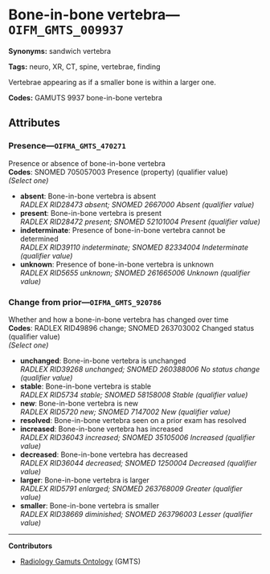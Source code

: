 # Bone-in-bone vertebra—`OIFM_GMTS_009937`

**Synonyms:** sandwich vertebra

**Tags:** neuro, XR, CT, spine, vertebrae, finding

Vertebrae appearing as if a smaller bone is within a larger one.

**Codes:** GAMUTS 9937 bone-in-bone vertebra

## Attributes

### Presence—`OIFMA_GMTS_470271`

Presence or absence of bone-in-bone vertebra  
**Codes**: SNOMED 705057003 Presence (property) (qualifier value)  
*(Select one)*

- **absent**: Bone-in-bone vertebra is absent  
_RADLEX RID28473 absent; SNOMED 2667000 Absent (qualifier value)_
- **present**: Bone-in-bone vertebra is present  
_RADLEX RID28472 present; SNOMED 52101004 Present (qualifier value)_
- **indeterminate**: Presence of bone-in-bone vertebra cannot be determined  
_RADLEX RID39110 indeterminate; SNOMED 82334004 Indeterminate (qualifier value)_
- **unknown**: Presence of bone-in-bone vertebra is unknown  
_RADLEX RID5655 unknown; SNOMED 261665006 Unknown (qualifier value)_

### Change from prior—`OIFMA_GMTS_920786`

Whether and how a bone-in-bone vertebra has changed over time  
**Codes**: RADLEX RID49896 change; SNOMED 263703002 Changed status (qualifier value)  
*(Select one)*

- **unchanged**: Bone-in-bone vertebra is unchanged  
_RADLEX RID39268 unchanged; SNOMED 260388006 No status change (qualifier value)_
- **stable**: Bone-in-bone vertebra is stable  
_RADLEX RID5734 stable; SNOMED 58158008 Stable (qualifier value)_
- **new**: Bone-in-bone vertebra is new  
_RADLEX RID5720 new; SNOMED 7147002 New (qualifier value)_
- **resolved**: Bone-in-bone vertebra seen on a prior exam has resolved  
- **increased**: Bone-in-bone vertebra has increased  
_RADLEX RID36043 increased; SNOMED 35105006 Increased (qualifier value)_
- **decreased**: Bone-in-bone vertebra has decreased  
_RADLEX RID36044 decreased; SNOMED 1250004 Decreased (qualifier value)_
- **larger**: Bone-in-bone vertebra is larger  
_RADLEX RID5791 enlarged; SNOMED 263768009 Greater (qualifier value)_
- **smaller**: Bone-in-bone vertebra is smaller  
_RADLEX RID38669 diminished; SNOMED 263796003 Lesser (qualifier value)_

---

**Contributors**

- [Radiology Gamuts Ontology](https://gamuts.net/) (GMTS)